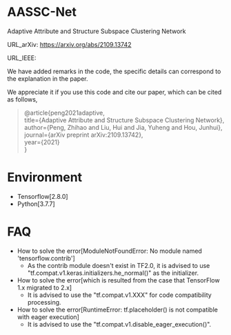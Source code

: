# AASSC-Net
Adaptive Attribute and Structure Subspace Clustering Network

URL_arXiv: https://arxiv.org/abs/2109.13742

URL_IEEE: 

We have added remarks in the code, the specific details can correspond to the explanation in the paper.

We appreciate it if you use this code and cite our paper, which can be cited as follows,
> @article{peng2021adaptive, <br>
>   title={Adaptive Attribute and Structure Subspace Clustering Network}, <br>
>   author={Peng, Zhihao and Liu, Hui and Jia, Yuheng and Hou, Junhui},  <br>
>   journal={arXiv preprint arXiv:2109.13742},  <br>
>   year={2021} <br>
> } <br>

# Environment
+ Tensorflow[2.8.0]
+ Python[3.7.7]

# FAQ
+ How to solve the error[ModuleNotFoundError: No module named 'tensorflow.contrib']
  +   As the contrib module doesn't exist in TF2.0, it is advised to use "tf.compat.v1.keras.initializers.he_normal()" as the initializer.
+ How to solve the error[which is resulted from the case that TensorFlow 1.x migrated to 2.x]
  +   It is advised to use the "tf.compat.v1.XXX" for code compatibility processing.
+ How to solve the error[RuntimeError: tf.placeholder() is not compatible with eager execution]
  +   It is advised to use the "tf.compat.v1.disable_eager_execution()".
